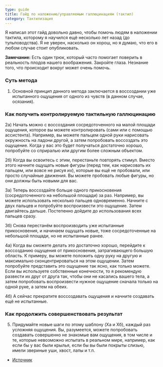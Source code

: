 ```yaml
---
type: guide
title: Гайд по наложению/управляемым галлюцинациям (тактил)
category: Тактилизация
---
```



Я написал этот гайд довольно давно, чтобы помочь людям в наложении тактила, которому я научился ещё несколько лет назад (до тульповодства). Я не уверен, насколько он хорош, но я думаю, что его в любом случае стоит опубликовать.

__Замечание:__ Есть один трюк, который часто помогает поверить в реальность плодов нашего воображения. Закройте глаза. Незнание того, что происходит вокруг может очень помочь.

### Суть метода


1) Основной принцип данного метода заключается в воссоздании уже испытанного ощущения от одного из чувств (в данном случае, осязания).


### Как получить контролируемую тактильную галлюцинацию

2а) Начать можно с воссоздания сосредоточенного на малой площади ощущения, которое вы можете контролировать (сами или с помощью ассистента). Например, вы можете пальцем одной руки нарисовать окружность на ладони другой, а затем попробовать воссоздать это ощущение. Когда у вас это будет получаться достаточно хорошо, попробуйте со сприралью или другим более сложным объектом.

2б) Когда вы освоитесь с этим, перестаньте повторять стимул. Вместо этого начните ощущать новые фигуры (перед тем, как нарисовать их пальцем, или вовсе не рисуя их), которые вы ещё не пробовали, или просто случайные движения. Вы можете пробовать любые фигуры, но они должны быть новыми для вас.

3а) Теперь воссоздайте больше одного прикосновения (сосредоточенного на небольшой площади) за раз. Например, вы можете использовать несколько пальцев одновременно. Начните с двух пальцев и попробуйте воспроизвести это ощущение. Затем двигайтесь дальше. Постепенно дойдите до использования всех пальцев сразу.

3б) Снова перестанём воспроизводить уже испытанные прикосновения, и начинаем ощущать новые, тоже сосредоточенные на небольшой площади, но не испытанные ранее.

4а) Когда вы сможете делать это достаточно хорошо, перейдите к воссозданию ощущения от прикосновения, затрагивающего большую область. К примеру, вы можете положить одну руку на другую и максимально сконцентрироваться на этом ощущении. Затем попробуйте представить это ощущение так ясно, как только можете. Если вы используете собственные конечности, то я рекомендую развести их друг от друга так, чтобы они не касались вашего тела, а затем попробовать воспроизвести нужное ощущение сначала только на одной руке, а затем на обеих.

4б) А сейчас прекратите воссоздавать ощущения и начните создавать ещё не испытанные.

### Как продолжить совершенствовать результат

5) Придумайте новые шаги по этому шаблону (Xа и Xб), каждый раз усложняя ощущения. Вы, разумеется, можете попробовать создавать совершенно не знакомые вам ощущения, в том числе и те, которые невозможно испытать в реальном мире, например, как если бы у вас были крылья, если бы вы были покрыты слизью, имели звериные уши, хвост, лапы и т.п.


  *  [Источник](https://community.tulpa.info/thread-imposition-guide-to-imposition-controlled-hallucinations-touch)